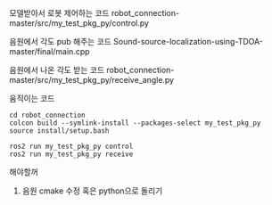 모델받아서 로봇 제어하는 코드 
robot_connection-master/src/my_test_pkg_py/control.py

음원에서 각도 pub 해주는 코드
Sound-source-localization-using-TDOA-master/final/main.cpp

음원에서 나온 각도 받는 코드
robot_connection-master/src/my_test_pkg_py/receive_angle.py

움직이는 코드
```
cd robot_connection 
colcon build --symlink-install --packages-select my_test_pkg_py
source install/setup.bash

ros2 run my_test_pkg_py control
ros2 run my_test_pkg_py receive
```

해야할꺼 
1. 음원 cmake 수정 혹은 python으로 돌리기
